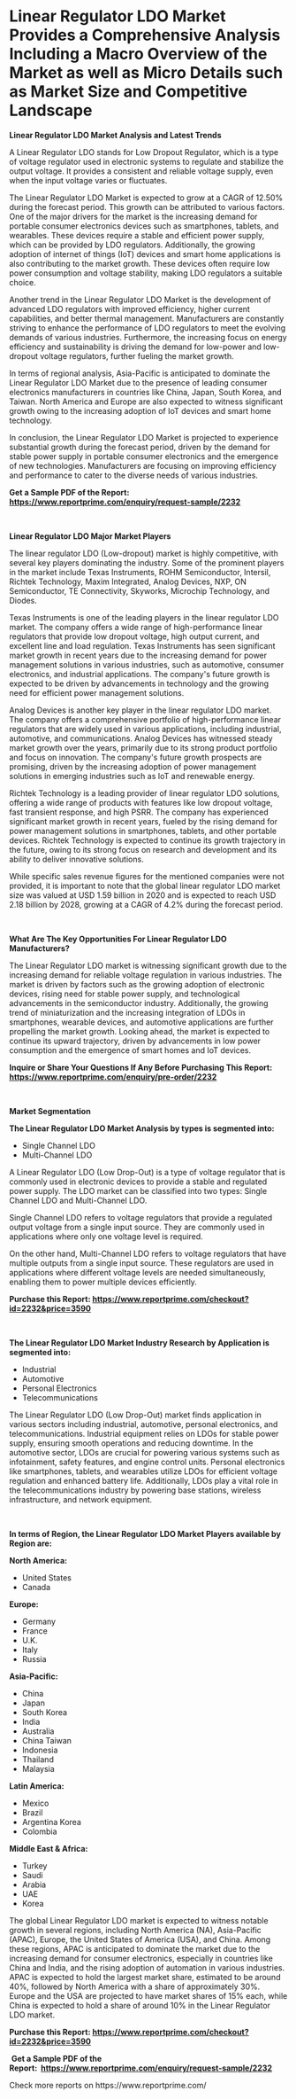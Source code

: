 <p><h1>Linear Regulator LDO Market Provides a Comprehensive Analysis Including a Macro Overview of the Market as well as Micro Details such as Market Size and Competitive Landscape</h1></p><p><strong>Linear Regulator LDO Market Analysis and Latest Trends</strong></p>
<p><p>A Linear Regulator LDO stands for Low Dropout Regulator, which is a type of voltage regulator used in electronic systems to regulate and stabilize the output voltage. It provides a consistent and reliable voltage supply, even when the input voltage varies or fluctuates.</p><p>The Linear Regulator LDO Market is expected to grow at a CAGR of 12.50% during the forecast period. This growth can be attributed to various factors. One of the major drivers for the market is the increasing demand for portable consumer electronics devices such as smartphones, tablets, and wearables. These devices require a stable and efficient power supply, which can be provided by LDO regulators. Additionally, the growing adoption of internet of things (IoT) devices and smart home applications is also contributing to the market growth. These devices often require low power consumption and voltage stability, making LDO regulators a suitable choice.</p><p>Another trend in the Linear Regulator LDO Market is the development of advanced LDO regulators with improved efficiency, higher current capabilities, and better thermal management. Manufacturers are constantly striving to enhance the performance of LDO regulators to meet the evolving demands of various industries. Furthermore, the increasing focus on energy efficiency and sustainability is driving the demand for low-power and low-dropout voltage regulators, further fueling the market growth.</p><p>In terms of regional analysis, Asia-Pacific is anticipated to dominate the Linear Regulator LDO Market due to the presence of leading consumer electronics manufacturers in countries like China, Japan, South Korea, and Taiwan. North America and Europe are also expected to witness significant growth owing to the increasing adoption of IoT devices and smart home technology.</p><p>In conclusion, the Linear Regulator LDO Market is projected to experience substantial growth during the forecast period, driven by the demand for stable power supply in portable consumer electronics and the emergence of new technologies. Manufacturers are focusing on improving efficiency and performance to cater to the diverse needs of various industries.</p></p>
<p><strong>Get a Sample PDF of the Report:&nbsp; <a href="https://www.reportprime.com/enquiry/request-sample/2232">https://www.reportprime.com/enquiry/request-sample/2232</a></strong></p>
<p>&nbsp;</p>
<p><strong>Linear Regulator LDO Major Market Players</strong></p>
<p><p>The linear regulator LDO (Low-dropout) market is highly competitive, with several key players dominating the industry. Some of the prominent players in the market include Texas Instruments, ROHM Semiconductor, Intersil, Richtek Technology, Maxim Integrated, Analog Devices, NXP, ON Semiconductor, TE Connectivity, Skyworks, Microchip Technology, and Diodes.</p><p>Texas Instruments is one of the leading players in the linear regulator LDO market. The company offers a wide range of high-performance linear regulators that provide low dropout voltage, high output current, and excellent line and load regulation. Texas Instruments has seen significant market growth in recent years due to the increasing demand for power management solutions in various industries, such as automotive, consumer electronics, and industrial applications. The company's future growth is expected to be driven by advancements in technology and the growing need for efficient power management solutions.</p><p>Analog Devices is another key player in the linear regulator LDO market. The company offers a comprehensive portfolio of high-performance linear regulators that are widely used in various applications, including industrial, automotive, and communications. Analog Devices has witnessed steady market growth over the years, primarily due to its strong product portfolio and focus on innovation. The company's future growth prospects are promising, driven by the increasing adoption of power management solutions in emerging industries such as IoT and renewable energy.</p><p>Richtek Technology is a leading provider of linear regulator LDO solutions, offering a wide range of products with features like low dropout voltage, fast transient response, and high PSRR. The company has experienced significant market growth in recent years, fueled by the rising demand for power management solutions in smartphones, tablets, and other portable devices. Richtek Technology is expected to continue its growth trajectory in the future, owing to its strong focus on research and development and its ability to deliver innovative solutions.</p><p>While specific sales revenue figures for the mentioned companies were not provided, it is important to note that the global linear regulator LDO market size was valued at USD 1.59 billion in 2020 and is expected to reach USD 2.18 billion by 2028, growing at a CAGR of 4.2% during the forecast period.</p></p>
<p>&nbsp;</p>
<p><strong>What Are The Key Opportunities For Linear Regulator LDO Manufacturers?</strong></p>
<p><p>The Linear Regulator LDO market is witnessing significant growth due to the increasing demand for reliable voltage regulation in various industries. The market is driven by factors such as the growing adoption of electronic devices, rising need for stable power supply, and technological advancements in the semiconductor industry. Additionally, the growing trend of miniaturization and the increasing integration of LDOs in smartphones, wearable devices, and automotive applications are further propelling the market growth. Looking ahead, the market is expected to continue its upward trajectory, driven by advancements in low power consumption and the emergence of smart homes and IoT devices.</p></p>
<p><strong>Inquire or Share Your Questions If Any Before Purchasing This Report: <a href="https://www.reportprime.com/enquiry/pre-order/2232">https://www.reportprime.com/enquiry/pre-order/2232</a></strong></p>
<p>&nbsp;</p>
<p><strong>Market Segmentation</strong></p>
<p><strong>The Linear Regulator LDO Market Analysis by types is segmented into:</strong></p>
<p><ul><li>Single Channel LDO</li><li>Multi-Channel LDO</li></ul></p>
<p><p>A Linear Regulator LDO (Low Drop-Out) is a type of voltage regulator that is commonly used in electronic devices to provide a stable and regulated power supply. The LDO market can be classified into two types: Single Channel LDO and Multi-Channel LDO. </p><p>Single Channel LDO refers to voltage regulators that provide a regulated output voltage from a single input source. They are commonly used in applications where only one voltage level is required.</p><p>On the other hand, Multi-Channel LDO refers to voltage regulators that have multiple outputs from a single input source. These regulators are used in applications where different voltage levels are needed simultaneously, enabling them to power multiple devices efficiently.</p></p>
<p><strong>Purchase this Report:&nbsp;<a href="https://www.reportprime.com/checkout?id=2232&price=3590">https://www.reportprime.com/checkout?id=2232&price=3590</a></strong></p>
<p>&nbsp;</p>
<p><strong>The Linear Regulator LDO Market Industry Research by Application is segmented into:</strong></p>
<p><ul><li>Industrial</li><li>Automotive</li><li>Personal Electronics</li><li>Telecommunications</li></ul></p>
<p><p>The Linear Regulator LDO (Low Drop-Out) market finds application in various sectors including industrial, automotive, personal electronics, and telecommunications. Industrial equipment relies on LDOs for stable power supply, ensuring smooth operations and reducing downtime. In the automotive sector, LDOs are crucial for powering various systems such as infotainment, safety features, and engine control units. Personal electronics like smartphones, tablets, and wearables utilize LDOs for efficient voltage regulation and enhanced battery life. Additionally, LDOs play a vital role in the telecommunications industry by powering base stations, wireless infrastructure, and network equipment.</p></p>
<p>&nbsp;</p>
<p><strong>In terms of Region, the Linear Regulator LDO Market Players available by Region are:</strong></p>
<p>
    <p> <strong> North America: </strong>
        <ul>
            <li>United States</li>
            <li>Canada</li>
        </ul>
        </p> 
    <p> <strong> Europe: </strong>
        <ul>
            <li>Germany</li>
            <li>France</li>
            <li>U.K.</li>
            <li>Italy</li>
            <li>Russia</li>
        </ul>
        </p> 
    <p> <strong> Asia-Pacific: </strong>
        <ul>
            <li>China</li>
            <li>Japan</li>
            <li>South Korea</li>
            <li>India</li>
            <li>Australia</li>
            <li>China Taiwan</li>
            <li>Indonesia</li>
            <li>Thailand</li>
            <li>Malaysia</li>
        </ul>
        </p> 
    <p> <strong> Latin America: </strong>
        <ul>
            <li>Mexico</li>
            <li>Brazil</li>
            <li>Argentina Korea</li>
            <li>Colombia</li>
        </ul>
        </p> 
    <p> <strong> Middle East & Africa: </strong>
        <ul>
            <li>Turkey</li>
            <li>Saudi</li>
            <li>Arabia</li>
            <li>UAE</li>
            <li>Korea</li>
        </ul>
    </p>
    </p>
<p><p>The global Linear Regulator LDO market is expected to witness notable growth in several regions, including North America (NA), Asia-Pacific (APAC), Europe, the United States of America (USA), and China. Among these regions, APAC is anticipated to dominate the market due to the increasing demand for consumer electronics, especially in countries like China and India, and the rising adoption of automation in various industries. APAC is expected to hold the largest market share, estimated to be around 40%, followed by North America with a share of approximately 30%. Europe and the USA are projected to have market shares of 15% each, while China is expected to hold a share of around 10% in the Linear Regulator LDO market.</p></p>
<p><strong>Purchase this Report: <a href="https://www.reportprime.com/checkout?id=2232&price=3590">https://www.reportprime.com/checkout?id=2232&price=3590</a></strong></p>
<p>&nbsp;<strong>Get a Sample PDF of the Report:&nbsp;&nbsp;<a href="https://www.reportprime.com/enquiry/request-sample/2232">https://www.reportprime.com/enquiry/request-sample/2232</a></strong></p>
<p><strong></strong></p>
<p>Check more reports on https://www.reportprime.com/</p>